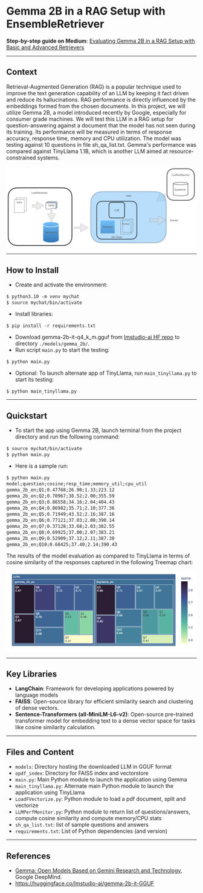 # Gemma 2B in a RAG Setup with EnsembleRetriever

**Step-by-step guide on Medium**: [Evaluating Gemma 2B in a RAG Setup with Basic and Advanced Retrievers](https://medium.com/@heelara/evaluating-gemma-2b-in-a-rag-setup-with-basic-and-advanced-retrievers-156ad26d56af)
___
## Context
Retrieval-Augmented Generation (RAG) is a popular technique used to improve the text generation capability of an LLM by keeping it fact driven and reduce its hallucinations. RAG performance is directly influenced by the embeddings formed from the chosen documents.
In this project, we will utilize Gemma 2B, a model introduced recently by Google, especially for consumer grade machines. We will test this LLM in a RAG setup for question-answering against a document that the model has not seen during its training. Its performance will be measured in terms of response accuracy, response time, memory and CPU utilization. The model was testing against 10 questions in file sh_qa_list.txt. Gemma's performance was compared against TinyLlama 1.1B, which is another LLM aimed at resource-constrained systems.
<br><br>
![System Design](/assets/gemma_rag_architecture.png)
___
## How to Install
- Create and activate the environment:
```
$ python3.10 -m venv mychat
$ source mychat/bin/activate
```
- Install libraries:
```
$ pip install -r requirements.txt
```
- Download gemma-2b-it-q4_k_m.gguf from [lmstudio-ai HF repo](https://huggingface.co/lmstudio-ai/gemma-2b-it-GGUF/tree/main) to directory `./models/gemma_2b/`.
- Run script `main.py` to start the testing:
```
$ python main.py
```
- Optional: To launch alternate app of TinyLlama, run `main_tinyllama.py` to start its testing:
```
$ python main_tinyllama.py
```
___
## Quickstart
- To start the app using Gemma 2B, launch terminal from the project directory and run the following command:
```
$ source mychat/bin/activate
$ python main.py
```
- Here is a sample run:
```
$ python main.py
model;question;cosine;resp_time;memory_util;cpu_util
gemma_2b_en;Q1;0.47768;26.90;1.33;223.12
gemma_2b_en;Q2;0.70967;38.52;2.00;355.59
gemma_2b_en;Q3;0.86558;34.16;2.04;404.43
gemma_2b_en;Q4;0.86982;35.71;2.10;377.36
gemma_2b_en;Q5;0.71949;43.52;2.16;387.16
gemma_2b_en;Q6;0.77121;37.03;2.08;390.14
gemma_2b_en;Q7;0.37128;33.68;2.03;382.55
gemma_2b_en;Q8;0.69925;37.00;2.07;383.21
gemma_2b_en;Q9;0.52909;37.12;2.11;387.30
gemma_2b_en;Q10;0.68425;37.40;2.14;390.43
```
The results of the model evaluation as compared to TinyLlama in terms of cosine similarity of the responses captured in the following Treemap chart:
<br><br>
![Cosine Similarity Treemap](/assets/gemma_cosine.png)
___
## Key Libraries
- **LangChain**: Framework for developing applications powered by language models
- **FAISS**: Open-source library for efficient similarity search and clustering of dense vectors.
- **Sentence-Transformers (all-MiniLM-L6-v2)**: Open-source pre-trained transformer model for embedding text to a dense vector space for tasks like cosine similarity calculation.

___
## Files and Content
- `models`: Directory hosting the downloaded LLM in GGUF format
- `opdf_index`: Directory for FAISS index and vectorstore
- `main.py`: Main Python module to launch the application using Gemma
- `main_tinyllama.py`: Alternate main Python module to launch the application using TinyLlama
- `LoadFVectorize.py`: Python module to load a pdf document, split and vectorize
- `LLMPerfMonitor.py`: Python module to return list of questions/answers, compute cosine similarity and compute memory/CPU stats
- `sh_qa_list.txt`: list of sample questions and answers
- `requirements.txt`: List of Python dependencies (and version)
___

## References
- [Gemma: Open Models Based on Gemini Research and Technology](https://storage.googleapis.com/deepmind-media/gemma/gemma-report.pdf), Google DeepMind.
- https://huggingface.co/lmstudio-ai/gemma-2b-it-GGUF
